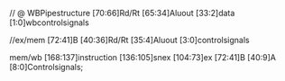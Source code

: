 // @ WBPipestructure
[70:66]Rd/Rt
[65:34]Aluout
[33:2]data
[1:0]wbcontrolsignals

//ex/mem 
[72:41]B
[40:36]Rd/Rt
[35:4]Aluout
[3:0]controlsignals

mem/wb
[168:137]instruction
[136:105]snex
[104:73]ex
[72:41]B
[40:9]A
[8:0]Controlsignals;



